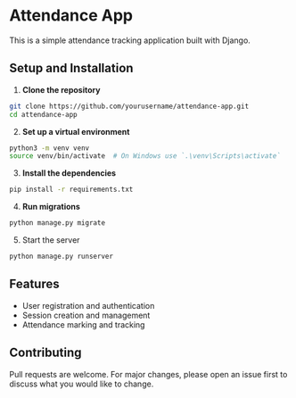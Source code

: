 # Attendance App

This is a simple attendance tracking application built with Django.

## Setup and Installation

1. **Clone the repository**

```bash
git clone https://github.com/yourusername/attendance-app.git
cd attendance-app
```

2. **Set up a virtual environment**
```bash
python3 -m venv venv
source venv/bin/activate  # On Windows use `.\venv\Scripts\activate`
```

3. **Install the dependencies**
```bash
pip install -r requirements.txt
```

4. **Run migrations**
```bash
python manage.py migrate
```

5. Start the server
```bash
python manage.py runserver
```

## Features
- User registration and authentication
- Session creation and management
- Attendance marking and tracking


## Contributing
Pull requests are welcome. For major changes, please open an issue first to discuss what you would like to change.
